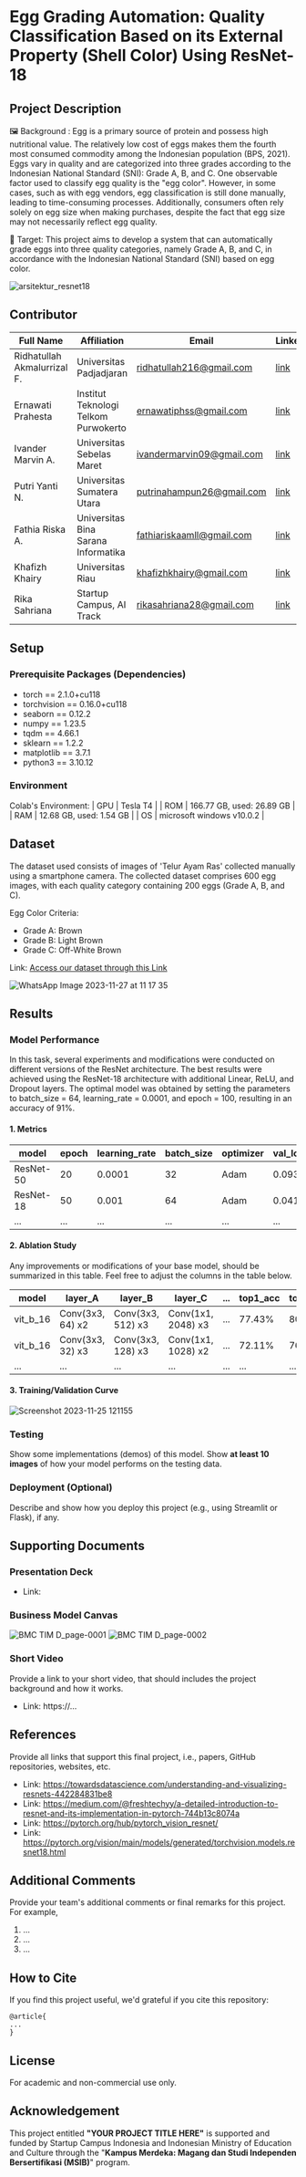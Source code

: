 # Egg Grading Automation: Quality Classification Based on its External Property (Shell Color) Using ResNet-18

## Project Description
🖼️ Background :
Egg is a primary source of protein and possess high nutritional value. The relatively low cost of eggs makes them the fourth most consumed commodity among the Indonesian population (BPS, 2021). Eggs vary in quality and are categorized into three grades according to the Indonesian National Standard (SNI): Grade A, B, and C. One observable factor used to classify egg quality is the "egg color". However, in some cases, such as with egg vendors, egg classification is still done manually, leading to time-consuming processes. Additionally, consumers often rely solely on egg size when making purchases, despite the fact that egg size may not necessarily reflect egg quality.

🎯 Target: This project aims to develop a system that can automatically grade eggs into three quality categories, namely Grade A, B, and C, in accordance with the Indonesian National Standard (SNI) based on egg color.

![arsitektur_resnet18](https://github.com/putrinahampun/final-project-scAI5/assets/72849694/9650c7d6-770c-4a08-b1de-f776622dd992)

## Contributor

| Full Name                   | Affiliation                          | Email                     | LinkedIn                                                          | Role        |
|-----------------------------|--------------------------------------|---------------------------|--------------------------------------------------------------     |-------------|
| Ridhatullah Akmalurrizal F. | Universitas Padjadjaran              | ridhatullah216@gmail.com  |[link](https://www.linkedin.com/in/ridhatullahaf/)                 | Team Lead   |
| Ernawati Prahesta           | Institut Teknologi Telkom Purwokerto | ernawatiphss@gmail.com    |[link](http://www.linkedin.com/in/ernawatiprahesta)                | Team Member |
| Ivander Marvin A.           | Universitas Sebelas Maret            | ivandermarvin09@gmail.com |[link](https://www.linkedin.com/in/ivander-marvin-68aa73220/)      | Team Member |
| Putri Yanti N.              | Universitas Sumatera Utara           | putrinahampun26@gmail.com |[link](https://www.linkedin.com/in/putriyantinahampun/)            | Team Member |
| Fathia Riska A.             | Universitas Bina Sarana Informatika  | fathiariskaamll@gmail.com |[link](https://www.linkedin.com/in/fathia-riska-amalia-602b52249/) | Team Member |
| Khafizh Khairy              | Universitas Riau                     | khafizhkhairy@gmail.com   |[link](https://www.linkedin.com/in/khafizh-khairy-5bb543262/)      | Team Member |
| Rika Sahriana               | Startup Campus, AI Track             | rikasahriana28@gmail.com  |[link](https://www.linkedin.com/in/rikasahriana/)                  | Supervisor  |

## Setup
### Prerequisite Packages (Dependencies)
- torch == 2.1.0+cu118
- torchvision == 0.16.0+cu118
- seaborn == 0.12.2
- numpy == 1.23.5
- tqdm == 4.66.1
- sklearn == 1.2.2
- matplotlib == 3.7.1
- python3 == 3.10.12 

### Environment
Colab's Environment:
| GPU | Tesla T4 |
| ROM | 166.77 GB, used: 26.89 GB |
| RAM | 12.68 GB, used: 1.54 GB |
| OS  | microsoft windows v10.0.2 |

## Dataset
The dataset used consists of images of 'Telur Ayam Ras' collected manually using a smartphone camera.
The collected dataset comprises 600 egg images, with each quality category containing 200 eggs (Grade A, B, and C).

Egg Color Criteria:
- Grade A: Brown
- Grade B: Light Brown
- Grade C: Off-White Brown

Link: [Access our dataset through this Link](https://drive.google.com/drive/folders/1--F2ivjU88cwfi_5Xko7VKb_V1QuAug7?usp=sharing)

![WhatsApp Image 2023-11-27 at 11 17 35](https://github.com/putrinahampun/final-project-scAI5/assets/72849694/671346e3-fa00-4274-abac-a5368a2b90ab)


## Results
### Model Performance
In this task, several experiments and modifications were conducted on different versions of the ResNet architecture. The best results were achieved using the ResNet-18 architecture with additional Linear, ReLU, and Dropout layers. The optimal model was obtained by setting the parameters to batch_size = 64, learning_rate = 0.0001, and epoch = 100, resulting in an accuracy of 91%.

#### 1. Metrics

| model | epoch | learning_rate | batch_size | optimizer | val_loss | val_precision | val_recall | ... |
| --- | --- | --- | --- | --- | --- | --- | --- | --- |
| ResNet-50 | 20 |  0.0001 | 32 | Adam | 0.093 | 88.34% | 84.15% | ... |
| ResNet-18 | 50 | 0.001 | 64 | Adam | 0.041 | 90.19% | 87.55% | ... |
| ... | ... | ... | ... | ... | ... | ... | ... | ... | 

#### 2. Ablation Study
Any improvements or modifications of your base model, should be summarized in this table. Feel free to adjust the columns in the table below.

| model | layer_A | layer_B | layer_C | ... | top1_acc | top5_acc |
| --- | --- | --- | --- | --- | --- | --- |
| vit_b_16 | Conv(3x3, 64) x2 | Conv(3x3, 512) x3 | Conv(1x1, 2048) x3 | ... | 77.43% | 80.08% |
| vit_b_16 | Conv(3x3, 32) x3 | Conv(3x3, 128) x3 | Conv(1x1, 1028) x2 | ... | 72.11% | 76.84% |
| ... | ... | ... | ... | ... | ... | ... |

#### 3. Training/Validation Curve
 ![Screenshot 2023-11-25 121155](https://github.com/putrinahampun/final-project-scAI5/assets/72849694/19f2a508-8bdb-4937-8269-10348e79c410)

### Testing
Show some implementations (demos) of this model. Show **at least 10 images** of how your model performs on the testing data.

### Deployment (Optional)
Describe and show how you deploy this project (e.g., using Streamlit or Flask), if any.

## Supporting Documents
### Presentation Deck
- Link: 

### Business Model Canvas
![BMC TIM D_page-0001](https://github.com/putrinahampun/final-project-scAI5/assets/72849694/0da309db-2374-4e0e-ad7e-edfb87ad90ca)
![BMC TIM D_page-0002](https://github.com/putrinahampun/final-project-scAI5/assets/72849694/5f6456ae-680f-438f-a165-7f9d43ea2384)

### Short Video
Provide a link to your short video, that should includes the project background and how it works.
- Link: https://...

## References
Provide all links that support this final project, i.e., papers, GitHub repositories, websites, etc.
- Link: https://towardsdatascience.com/understanding-and-visualizing-resnets-442284831be8 
- Link: https://medium.com/@freshtechyy/a-detailed-introduction-to-resnet-and-its-implementation-in-pytorch-744b13c8074a 
- Link: https://pytorch.org/hub/pytorch_vision_resnet/
- Link: https://pytorch.org/vision/main/models/generated/torchvision.models.resnet18.html

## Additional Comments
Provide your team's additional comments or final remarks for this project. For example,
1. ...
2. ...
3. ...

## How to Cite
If you find this project useful, we'd grateful if you cite this repository:
```
@article{
...
}
```

## License
For academic and non-commercial use only.

## Acknowledgement
This project entitled <b>"YOUR PROJECT TITLE HERE"</b> is supported and funded by Startup Campus Indonesia and Indonesian Ministry of Education and Culture through the "**Kampus Merdeka: Magang dan Studi Independen Bersertifikasi (MSIB)**" program.
